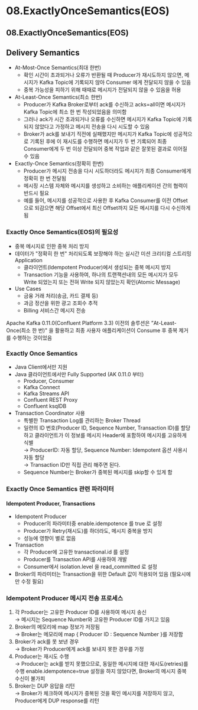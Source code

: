 # 08.ExactlyOnceSemantics(EOS)



## 08.ExactlyOnceSemantics(EOS)

## Delivery Semantics

* At-Most-Once Semantics(최대 한번)
  * 확인 시간이 초과되거나 오류가 반환될 때 Producer가 재시도하지 않으면, 메시지가 Kafka Topic에 기록되지 않아 Consumer 에게 전달되지 않을 수 있음
  * 중복 가능성을 피하기 위해 때때로 메시지가 전달되지 않을 수 있음을 허용
* At-Least-Once Semantics(최소 한번)
  * Producer가 Kafka Broker로부터 ack를 수신하고 acks=all이면 메시지가 Kafka Topic에 최소 한 번 작성되었음을 의미함
  * 그러나 ack가 시간 초과되거나 오류를 수신하면 메시지가 Kafka Topic에 기록되지 않았다고 가정하고 메시지 전송을 다시 시도할 수 있음
  * Broker가 ack를 보내기 직전에 실패했지만 메시지가 Kafka Topic에 성공적으로 기록된 후에 이 재시도를 수행하면 메시지가 두 번 기록되어 최종 Consumer에게 두 번 이상 전달되어 중복 작업과 같은 잘못된 결과로 이어질 수 있음
* Exactly-Once Semantics(정확히 한번)
  * Producer가 메시지 전송을 다시 시도하더라도 메시지가 최종 Consumer에게 정확히 한 번 전달됨
  * 메시징 시스템 자체와 메시지를 생성하고 소비하는 애플리케이션 간의 협력이 반드시 필요
  * 예를 들어, 메시지를 성공적으로 사용한 후 Kafka Consumer를 이전 Offset으로 되감으면 해당 Offset에서 최신 Offset까지 모든 메시지를 다시 수신하게 됨

### Exactly Once Semantics(EOS)의 필요성

* 중복 메시지로 인한 중복 처리 방지
* 데이터가 "정확히 한 번" 처리되도록 보장해야 하는 실시간 미션 크리티컬 스트리밍 Application
  * 클라이언트(Idempotent Producer)에서 생성되는 중복 메시지 방지
  * Transaction 기능을 사용하여, 하나의 트랜잭션내의 모든 메시지가 모두 Write 되었는지 또는 전혀 Write 되지 않았는지 확인(Atomic Message)
* Use Cases
  * 금융 거래 처리(송금, 카드 결제 등)
  * 과금 정산을 위한 광고 조회수 추적
  * Billing 서비스간 메시지 전송

Apache Kafka 0.11.0(Confluent Platform 3.3) 이전의 솔루션은 ”At-Least-Once(최소 한 번)" 을 활용하고 최종 사용자 애플리케이션이 Consume 후 중복 제거를 수행하는 것이었음

### Exactly Once Semantics

* Java Client에서만 지원
* Java 클라이언트에서만 Fully Supported (AK 0.11.0 부터)
  * Producer, Consumer
  * Kafka Connect
  * Kafka Streams API
  * Confluent REST Proxy
  * Confluent ksqlDB
* Transaction Coordinator 사용
  * 특별한 Transaction Log를 관리하는 Broker Thread
  * 일련의 ID 번호(Producer ID, Sequence Number, Transaction ID)를 할당하고 클라이언트가 이 정보를 메시지 Header에 포함하여 메시지를 고유하게 식별 \
    → ProducerID: 자동 할당, Sequence Number: Idempotent 옵션 사용시 자동 할당 \
    → Transaction ID만 직접 관리 해주면 된다.
  * Sequence Number는 Broker가 중복된 메시지를 skip할 수 있게 함

### Exactly Once Semantics 관련 파라미터

#### Idempotent Producer, Transactions

* Idempotent Producer
  * Producer의 파라미터중 enable.idempotence 를 true 로 설정
  * Producer가 Retry(재시도)를 하더라도, 메시지 중복을 방지
  * 성능에 영향이 별로 없음
* Transaction
  * 각 Producer에 고유한 transactional.id 를 설정
  * Producer를 Transaction API를 사용하여 개발
  * Consumer에서 isolation.level 을 read\_committed 로 설정
* Broker의 파라미터는 Transaction을 위한 Default 값이 적용되어 있음 (필요시에만 수정 필요)

### Idempotent Producer 메시지 전송 프로세스

1. 각 Producer는 고유한 Producer ID를 사용하여 메시지 송신 \
   → 메시지는 Sequence Number와 고유한 Producer ID를 가지고 있음
2. Broker의 메모리에 map 정보가 저장됨 \
   → Broker는 메모리에 map { Producer ID : Sequence Number }를 저장함
3. Broker가 ack를 못 보낸 경우 \
   → Broker가 Producer에게 ack를 보내지 못한 경우를 가정
4. Producer는 재시도 수행 \
   → Producer는 ack를 받지 못했으므로, 동일한 메시지에 대한 재시도(retries)를 수행             enable.idempotence=true 설정을 하지 않았다면, Broker의 메시지 중복 수신이 불가피
5. Broker는 DUP 응답을 리턴 \
   → Broker가 체크하여 메시지가 중복된 것을 확인 메시지를 저장하지 않고,\
   &#x20;    Producer에게 DUP response를 리턴
